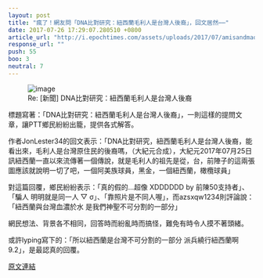 ```yaml
---
layout: post
title: "瘋了！網友問「DNA比對研究：紐西蘭毛利人是台灣人後裔」，回文居然⋯⋯"
date: 2017-07-26 17:29:07.280510 +0800
article_url: "http://i.epochtimes.com/assets/uploads/2017/07/amisandmaori.jpg;http://i.imgur.com/XEYNKyW.jpg;http://i.imgur.com/Z5spfQH.jpg"
response_url: ""
push: 55
boo: 3
neutral: 7
---
```


<figure>
<img src="http://i.epochtimes.com/assets/uploads/2017/07/amisandmaori.jpg" alt="image">
<figcaption>
Re: [新聞] DNA比對研究：紐西蘭毛利人是台灣人後裔
</figcaption>
</figure>

標題寫著：「DNA比對研究：紐西蘭毛利人是台灣人後裔」，一則這樣的提問文章，讓PTT鄉民紛紛出籠，提供各式解答。

作者JonLester34的回文表示：「DNA比對研究，紐西蘭毛利人是台灣人後裔，能看出來，毛利人是台灣原住民的後裔嗎，（大紀元合成），大紀元2017年07月25日訊紐西蘭一直以來流傳著一個傳說，就是毛利人的祖先是從，台，前陣子的這兩張圖應該就說明一切了吧，一個阿美族球員，黑金，一個紐西蘭，橄欖球員」

對這篇回覆，鄉民紛紛表示：「真的假的...超像 XDDDDDD            by 前陳50支持者」、「騙人 明明就是同一人   ▽  σ」、「靠照片是不同人喔」，而azsxqw1234則評論說：「紐西蘭與台灣血濃於水 是我們神聖不可分割的一部分」

網民想法、背景各不相同，回答時而紛亂時而搞怪，難免有時令人摸不著頭緒。

或許lyping寫下的：「所以紐西蘭是台灣不可分割的一部分 派兵繞行紐西蘭啊9.2」，是最認真的回覆。

<a href = "https://www.ptt.cc/bbs/Gossiping/M.1501049735.A.B1B.html">原文連結</a>

